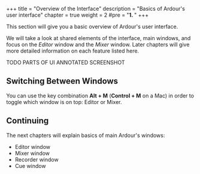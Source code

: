 +++
title = "Overview of the Interface"
description = "Basics of Ardour's user interface"
chapter = true
weight = 2
#pre = "<b>1. </b>"
+++

This section will give you a basic overview of Ardour's user interface.

We will take a look at shared elements of the interface, main windows, and focus on the _Editor_ window and the _Mixer_ window. Later chapters will give more detailed information on each feature listed here.

TODO PARTS OF UI ANNOTATED SCREENSHOT

Switching Between Windows
-------------------------

You can use the key combination **Alt + M** (**Control + M** on a
Mac) in order to toggle which window is on top: Editor or Mixer.

Continuing
----------

The next chapters will explain basics of main Ardour's windows:

- Editor window
- Mixer window
- Recorder window
- Cue window

